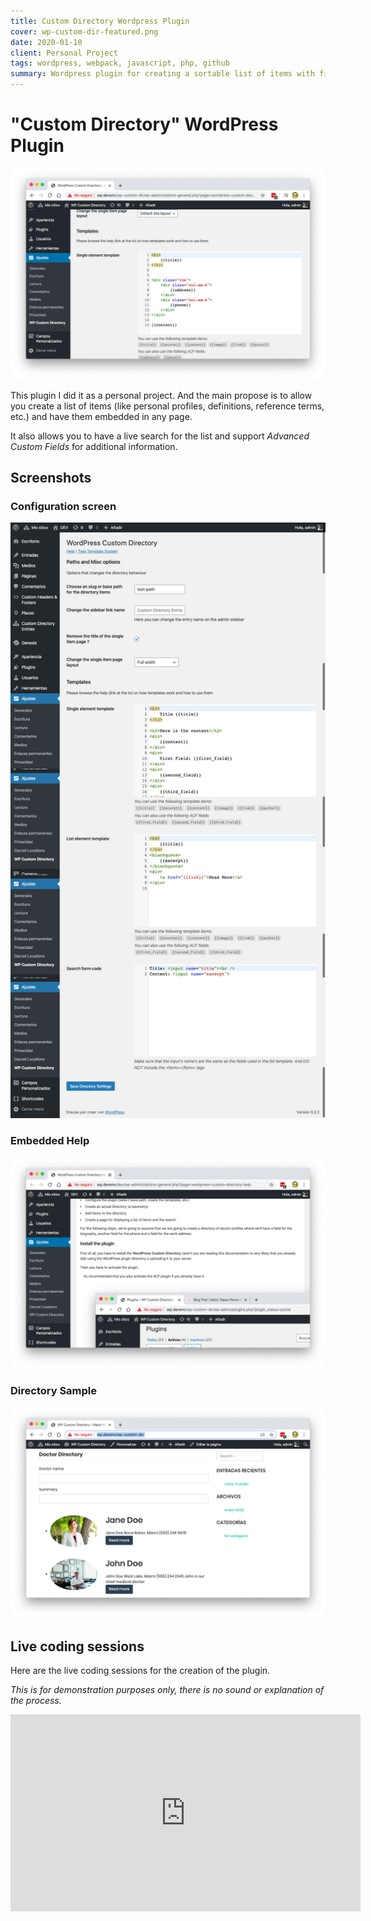 ```yaml
---
title: Custom Directory Wordpress Plugin
cover: wp-custom-dir-featured.png
date: 2020-01-10
client: Personal Project
tags: wordpress, webpack, javascript, php, github
summary: Wordpress plugin for creating a sortable list of items with filtering options
---
```


# "Custom Directory" WordPress Plugin

![Cover Image](wp-custom-dir-featured.png)

This plugin I did it as a personal project. And the main propose is to allow you create a list of items (like personal profiles, definitions, reference terms, etc.) and have them embedded in any page.

It also allows you to have a live search for the list and support _Advanced Custom Fields_ for additional information.

## Screenshots

### Configuration screen

![Configuration Screen](wp-custom-dir-config.png)

### Embedded Help

![Embedded Help](wp-custom-dir-help.png)

### Directory Sample

![Directory Sample](wp-custom-dir-result.png)

## Live coding sessions

Here are the live coding sessions for the creation of the plugin.

_This is for demonstration purposes only, there is no sound or explanation of the process._

<div class="video-container">
<iframe width="560" height="315" src="https://www.youtube.com/embed/videoseries?list=PLqJrOd2CQU3cx-DUq0fPpFyYpLJYkwTba" frameborder="0" allow="accelerometer; autoplay; encrypted-media; gyroscope; picture-in-picture" allowfullscreen></iframe>
</div>
